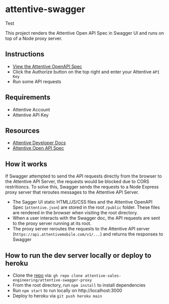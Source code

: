 # attentive-swagger

Test

This project renders the Attentive Open API Spec in Swagger UI and runs on top of a Node proxy server.

## Instructions

- [View the Attentive OpenAPI Spec](https://attentive-api-swagger.herokuapp.com/)
- Click the Authorize button on the top right and enter your Attentive `API Key`
- Run some API requests

## Requirements

- Attentive Account
- Attentive API Key

## Resources

- [Attentive Developer Docs](https://docs.attentivemobile.com/)
- [Attentive Open API Spec](https://docs.attentivemobile.com/openapi/reference/overview/)

## How it works

If Swagger attempted to send the API requests directly from the browser to the Attentive API Server, the requests would be blocked due to CORS restritioncs. To solve this, Swagger sends the requests to a Node Express proxy server that reroutes messages to the Attentive API Server.

- The Sagger UI static HTML/JS/CSS files and the Attentive OpenAPI Spec (`attentive.json`) are stored in the root `/public` folder. These files are rendered in the browser when visiting the root directory.
- When a user interacts with the Swagger doc, the API requests are sent to the proxy server running at its root.
- The proxy server reroutes the requests to the Attentive API server (`https://api.attentivemobile.com/v1/...`) and returns the responses to Swagger

## How to run the dev server locally or deploy to heroku

- Clone the [repo](https://github.com/attentive-sales-engineering/attentive-swagger-proxy) via: `gh repo clone attentive-sales-engineering/attentive-swagger-proxy`
- From the root directory, run `npm install` to install dependencies
- Run `npm start` to run locally on http://localhost:3000
- Deploy to heroku via `git push heroku main`
